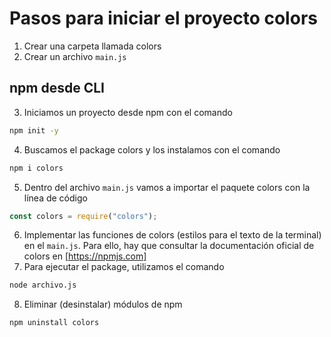 # Pasos para iniciar el proyecto colors
1. Crear una carpeta llamada colors
2. Crear un archivo `main.js`

## npm desde CLI
3. Iniciamos un proyecto desde npm con el comando
```sh
npm init -y
```
4. Buscamos el package colors y los instalamos con el comando
```sh
npm i colors
```
5. Dentro del archivo `main.js` vamos a importar el paquete colors con la línea de código
```javascript
const colors = require("colors");
```
6. Implementar las funciones de colors (estilos para el texto de la terminal) en el `main.js`. Para ello, hay que consultar la documentación oficial de colors en [https://npmjs.com]
7. Para ejecutar el package, utilizamos el comando
```sh
node archivo.js
```
8. Eliminar (desinstalar) módulos de npm
```sh
npm uninstall colors
```
